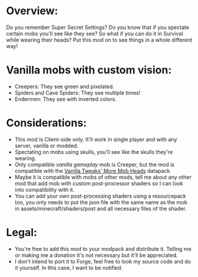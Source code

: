 # Overview:

Do you remember Super Secret Settings? Do you know that if you spectate certain mobs you'll see like they see? So what if you can do it in Survival while wearing their heads? Put this mod on to see things in a whole different way!

# Vanilla mobs with custom vision:

* Creepers: They see green and pixelated.
* Spiders and Cave Spiders: They see multiple times!
* Endermen: They see with inverted colors.

# Considerations:

* This mod is Client-side only. It'll work in single player and with any server, vanilla or modded.
* Spectating on mobs using skulls, you'll see like the skulls they're wearing.
* Only compatible _vanilla gameplay_ mob is Creeper, but the mod is compatible with the [Vanilla Tweaks' More Mob Heads](https://vanillatweaks.net/picker/datapacks/) datapack.
* Maybe it is compatible with mobs of other mods, tell me about any other mod that add mob with custom post-processor shaders so I can look into compatibility with it.
* You can add your own post-processing shaders using a resourcepack too, you only needs to put the json file with the same name as the mob in assets/minecraft/shaders/post and all necessary files of the shader.

# Legal:

* You're free to add this mod to your modpack and distribute it. Telling me or making me a donation it's not necessary but it'll be appreciated.
* I don't intend to port it to Forge, feel free to look my source code and do it yourself. In this case, I want to be notified.
